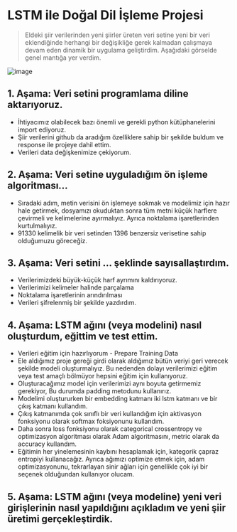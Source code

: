 # LSTM ile Doğal Dil İşleme Projesi

> Eldeki şiir verilerinden yeni şiirler üreten veri setine yeni bir veri eklendiğinde herhangi bir değişikliğe gerek kalmadan çalışmaya devam eden dinamik bir uygulama geliştirdim. Aşağıdaki görselde genel mantığa yer verdim.


![image](https://user-images.githubusercontent.com/32402864/112366753-3c7d1b80-8cea-11eb-9ec5-411e22703071.png)

##  1. Aşama: Veri setini programlama diline aktarıyoruz.

* İhtiyacımız olabilecek bazı önemli ve gerekli python kütüphanelerini import ediyoruz.
* Şiir verilerini github da aradığım özelliklere sahip bir şekilde buldum ve response ile projeye dahil ettim.
* Verileri data değişkenimize çekiyorum.

## 2. Aşama: Veri setine uyguladığım ön işleme algoritması...

* Sıradaki adım, metin verisini ön işlemeye sokmak ve modelimiz için hazır hale getirmek, dosyamızı okuduktan sonra tüm metni küçük harflere çevirmeli ve kelimelerine ayırmalıyız. Ayrıca noktalama işaretlerinden kurtulmalıyız.
* 91330 kelimelik bir veri setinden 1396 benzersiz verisetine sahip olduğumuzu göreceğiz.

## 3. Aşama: Veri setini ... şeklinde sayısallaştırdım.

* Verilerimizdeki büyük-küçük harf ayrımını kaldırıyoruz.
* Verilerimizi kelimeler halinde parçalama
* Noktalama işaretlerinin arındırılması
* Verileri şifrelenmiş bir şekilde yazdırdım.

## 4. Aşama: LSTM ağını (veya modelini) nasıl oluşturdum, eğittim ve test ettim.

* Verileri eğitim için hazırlıyorum - Prepare Training Data
* Ele aldığımız proje gereği girdi olarak aldığımız bütün veriyi geri verecek şekilde modeli oluşturmalıyız. Bu nedenden dolayı verilerimizi eğitim veya test amaçlı bölmüyor hepsini eğitim için kullanıyoruz.
* Oluşturacağımız model için verilerimizi aynı boyuta getirmemiz gerekiyor, Bu durumda padding metodunu kullanırız.
* Modelimi oluştururken bir embedding katmanı iki lstm katmanı ve bir çıkış katmanı kullandım. 
* Çıkış katmanımda çok sınıflı bir veri kullandığım için aktivasyon fonksiyonu olarak softmax foksiyonunu kullandım. 
* Daha sonra loss fonksiyonu olarak categorical crossentropy ve optimizasyon algoritması olarak Adam algoritmasını, metric olarak da accuracy kullandım.
* Eğitimin her yinelemesinin kaybını hesaplamak için, kategorik çapraz entropiyi kullanacağız. Ayrıca ağımızı optimize etmek için, adam optimizasyonunu, tekrarlayan sinir ağları için genellikle çok iyi bir seçenek olduğundan kullanıyor olucam.

## 5. Aşama: LSTM ağını (veya modeline) yeni veri girişlerinin nasıl yapıldığını açıkladım ve yeni şiir üretimi gerçekleştirdik.
